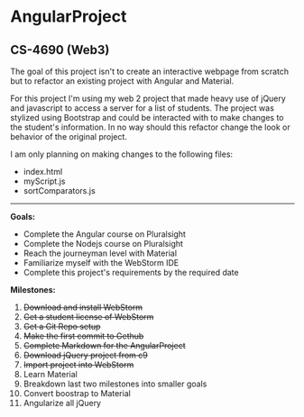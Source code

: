 # AngularProject
## CS-4690 (Web3)

The goal of this project isn't to create an interactive webpage from scratch
but to refactor an existing project with Angular and Material.

For this project I'm using my web 2 project that made heavy use of jQuery and
javascript to access a server for a list of students. The project was stylized 
using Bootstrap and could be interacted with to make changes to the student's 
information. In no way should this refactor change the look or behavior of the 
original project.

I am only planning on making changes to the following files: 
<ul>
<li>index.html</li>
<li>myScript.js</li>
<li>sortComparators.js</li>
</ul>

<hr />

<p><strong>Goals:</strong></p>
<ul>
<li>Complete the Angular course on Pluralsight</li>
<li>Complete the Nodejs course on Pluralsight</li>
<li>Reach the journeyman level with Material</li>
<li>Familiarize myself with the WebStorm IDE</li>
<li>Complete this project's requirements by the required date</li>
</ul>

<p><strong>Milestones:</strong></p>
<ol>
<li><strike>Download and install WebStorm</strike></li>
<li><strike>Get a student license of WebStorm</strike></li>
<li><strike>Get a Git Repo setup</strike></li>
<li><strike>Make the first commit to Gethub</strike></li>
<li><strike>Complete Markdown for the AngularProject</strike></li>
<li><strike>Download jQuery project from c9</strike></li>
<li><strike>Import project into WebStorm</strike></li>
<li>Learn Material</li>
<li>Breakdown last two milestones into smaller goals</li>
<li>Convert boostrap to Material</li>
<li>Angularize all jQuery</li>
</ol>